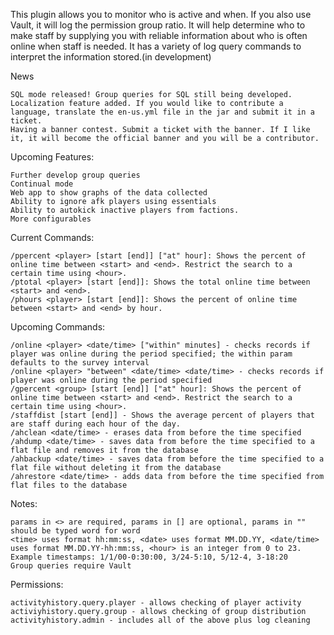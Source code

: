 This plugin allows you to monitor who is active and when. If you also use Vault, it will log the permission group ratio. It will help determine who to make staff by supplying you with reliable information about who is often online when staff is needed. It has a variety of log query commands to interpret the information stored.(in development)

News

    SQL mode released! Group queries for SQL still being developed.
    Localization feature added. If you would like to contribute a language, translate the en-us.yml file in the jar and submit it in a ticket.
    Having a banner contest. Submit a ticket with the banner. If I like it, it will become the official banner and you will be a contributor.

Upcoming Features:

    Further develop group queries
    Continual mode
    Web app to show graphs of the data collected
    Ability to ignore afk players using essentials
    Ability to autokick inactive players from factions.
    More configurables

Current Commands:

    /ppercent <player> [start [end]] ["at" hour]: Shows the percent of online time between <start> and <end>. Restrict the search to a certain time using <hour>.
    /ptotal <player> [start [end]]: Shows the total online time between <start> and <end>.
    /phours <player> [start [end]]: Shows the percent of online time between <start> and <end> by hour.

Upcoming Commands:

    /online <player> <date/time> ["within" minutes] - checks records if player was online during the period specified; the within param defaults to the survey interval
    /online <player> "between" <date/time> <date/time> - checks records if player was online during the period specified
    /gpercent <group> [start [end]] ["at" hour]: Shows the percent of online time between <start> and <end>. Restrict the search to a certain time using <hour>.
    /staffdist [start [end]] - Shows the average percent of players that are staff during each hour of the day.
    /ahclean <date/time> - erases data from before the time specified
    /ahdump <date/time> - saves data from before the time specified to a flat file and removes it from the database
    /ahbackup <date/time> - saves data from before the time specified to a flat file without deleting it from the database
    /ahrestore <date/time> - adds data from before the time specified from flat files to the database

Notes:

    params in <> are required, params in [] are optional, params in "" should be typed word for word
    <time> uses format hh:mm:ss, <date> uses format MM.DD.YY, <date/time> uses format MM.DD.YY-hh:mm:ss, <hour> is an integer from 0 to 23.
    Example timestamps: 1/1/00-0:30:00, 3/24-5:10, 5/12-4, 3-18:20
    Group queries require Vault

Permissions:

    activityhistory.query.player - allows checking of player activity
    activiyhistory.query.group - allows checking of group distribution
    activityhistory.admin - includes all of the above plus log cleaning
